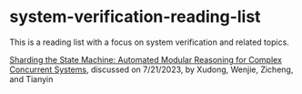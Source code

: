 # system-verification-reading-list
This is a reading list with a focus on system verification and related topics.

[Sharding the State Machine: Automated Modular Reasoning for Complex Concurrent Systems](https://www.usenix.org/system/files/osdi23-hance.pdf),
discussed on 7/21/2023, by Xudong, Wenjie, Zicheng, and Tianyin
